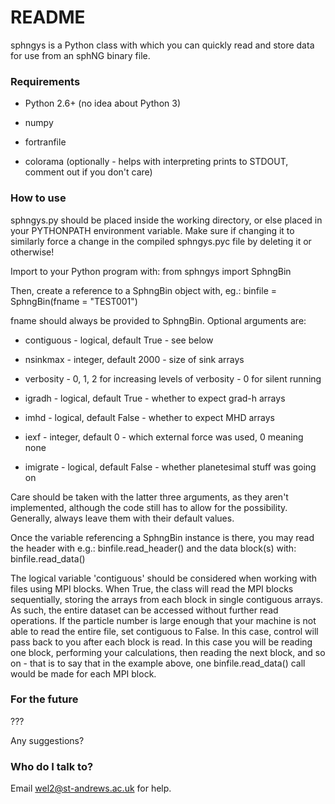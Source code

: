 # README #

sphngys is a Python class with which you can quickly read and store data for use from an sphNG binary file.

### Requirements ###

* Python 2.6+ (no idea about Python 3)

* numpy

* fortranfile

* colorama (optionally - helps with interpreting prints to STDOUT, comment out if you don't care)

### How to use ###

sphngys.py should be placed inside the working directory, or else placed in your PYTHONPATH environment variable. Make sure if changing it to similarly force a change in the compiled sphngys.pyc file by deleting it or otherwise!

Import to your Python program with:
from sphngys import SphngBin

Then, create a reference to a SphngBin object with, eg.:
binfile = SphngBin(fname = "TEST001")

fname should always be provided to SphngBin. Optional arguments are:

* contiguous - logical, default True - see below

* nsinkmax - integer, default 2000 - size of sink arrays

* verbosity - 0, 1, 2 for increasing levels of verbosity - 0 for silent running

* igradh - logical, default True - whether to expect grad-h arrays

* imhd - logical, default False - whether to expect MHD arrays

* iexf - integer, default 0 - which external force was used, 0 meaning none

* imigrate - logical, default False - whether planetesimal stuff was going on

Care should be taken with the latter three arguments, as they aren't implemented, although the code still has to allow for the possibility. Generally, always leave them with their default values.

Once the variable referencing a SphngBin instance is there, you may read the header with e.g.:
binfile.read_header()
and the data block(s) with:
binfile.read_data()

The logical variable 'contiguous' should be considered when working with files using MPI blocks. When True, the class will read the MPI blocks sequentially, storing the arrays from each block in single contiguous arrays. As such, the entire dataset can be accessed without further read operations. If the particle number is large enough that your machine is not able to read the entire file, set contiguous to False. In this case, control will pass back to you after each block is read. In this case you will be reading one block, performing your calculations, then reading the next block, and so on - that is to say that in the example above, one binfile.read_data() call would be made for each MPI block.

### For the future ###

???

Any suggestions?

### Who do I talk to? ###

Email wel2@st-andrews.ac.uk for help.